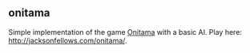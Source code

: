 ## onitama

Simple implementation of the game [Onitama](https://www.arcanewonders.com/product/onitama/) with a basic AI.
Play here: http://jacksonfellows.com/onitama/.
